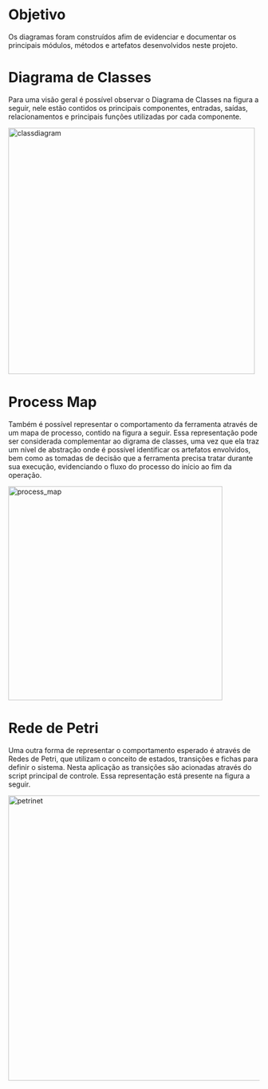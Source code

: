 # Objetivo

Os diagramas foram construídos afim de evidenciar e documentar os principais módulos, métodos e artefatos desenvolvidos neste projeto.

# Diagrama de Classes 

Para uma visão geral é possível observar o Diagrama de Classes na figura a seguir, nele estão contidos os principais componentes, entradas, saídas, relacionamentos e principais funções utilizadas por cada componente.

<img width="494" alt="classdiagram" src="https://github.com/user-attachments/assets/5ed84d92-f800-4d7b-b776-f5228ee4fc2e">

# Process Map

Também é possível representar o comportamento da ferramenta através de um mapa de processo, contido na figura a seguir. Essa representação pode ser considerada complementar ao digrama de classes, uma vez que ela traz um nível de abstração onde é possível identificar os artefatos envolvidos, bem como as tomadas de decisão que a ferramenta precisa tratar durante sua execução, evidenciando o fluxo do processo do início ao fim da operação.

<img width="429" alt="process_map" src="https://github.com/user-attachments/assets/d496e3ef-5469-4ad1-94db-5a1f8d0f5d76">

# Rede de Petri

Uma outra forma de representar o comportamento esperado é através de Redes de Petri, que utilizam o conceito de estados, transições e fichas para definir o sistema. Nesta aplicação as transições são acionadas através do script principal de controle. Essa representação está presente na figura a seguir.

<img width="572" alt="petrinet" src="https://github.com/user-attachments/assets/76d211bf-6249-442c-a624-ea02ee169c4c">
